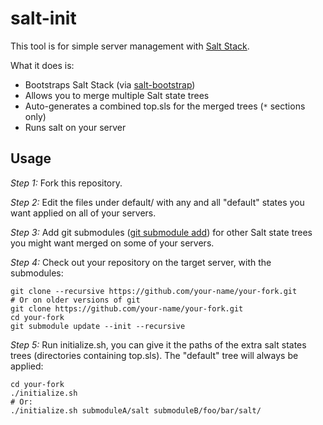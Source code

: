 # salt-init

This tool is for simple server management with [Salt Stack](http://www.saltstack.com/).

What it does is:
 * Bootstraps Salt Stack (via [salt-bootstrap](https://github.com/saltstack/salt-bootstrap/))
 * Allows you to merge multiple Salt state trees
 * Auto-generates a combined top.sls for the merged trees (`*` sections only)
 * Runs salt on your server


## Usage

*Step 1:*
Fork this repository.

*Step 2:*
Edit the files under default/ with any and all "default" states you want 
applied on all of your servers.

*Step 3:*
Add git submodules 
([git submodule add](http://git-scm.com/book/en/v2/Git-Tools-Submodules)) for 
other Salt state trees you might want merged on some of your servers.

*Step 4:*
Check out your repository on the target server, with the submodules:
```
git clone --recursive https://github.com/your-name/your-fork.git
# Or on older versions of git
git clone https://github.com/your-name/your-fork.git
cd your-fork
git submodule update --init --recursive
```

*Step 5:*
Run initialize.sh, you can give it the paths of the extra salt states 
trees (directories containing top.sls). The "default" tree will always be applied:
```
cd your-fork
./initialize.sh
# Or:
./initialize.sh submoduleA/salt submoduleB/foo/bar/salt/
```
